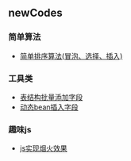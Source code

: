 ## newCodes


### 简单算法
- [简单排序算法(冒泡、选择、插入)](https://github.com/shiysin/newCodes/blob/master/java/algo/SortPrimer)


### 工具类
- [表结构批量添加字段](https://github.com/shiysin/newCodes/blob/master/java/utils/AddTableColumnUtils)
- [动态bean插入字段](https://github.com/shiysin/newCodes/blob/master/java/utils/DynamicBeanUtils)


### 趣味js
- [js实现烟火效果](https://github.com/shiysin/newCodes/blob/master/js/fireworks)
